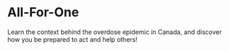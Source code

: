 # All-For-One
Learn the context behind the overdose epidemic in Canada, and discover how you be prepared to act and help others!
